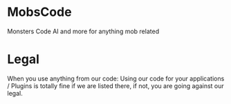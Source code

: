 # MobsCode
Monsters Code AI and more for anything mob related


# Legal


When you use anything from our code: 
  Using our code for your applications / Plugins is totally fine if we are listed there, if not, you are going against our legal.
